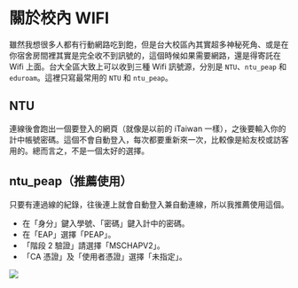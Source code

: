 # 關於校內 WIFI

雖然我想很多人都有行動網路吃到飽，但是台大校區內其實超多神秘死角、或是在你宿舍房間裡其實是完全收不到訊號的，這個時候如果需要網路，還是得寄託在 Wifi 上面。台大全區大致上可以收到三種 Wifi 訊號源，分別是 `NTU`、`ntu_peap` 和 `eduroam`。這裡只寫最常用的 `NTU` 和 `ntu_peap`。

## NTU

連線後會跑出一個要登入的網頁（就像是以前的 iTaiwan 一樣），之後要輸入你的計中帳號密碼。這個不會自動登入，每次都要重新來一次，比較像是給友校或訪客用的。總而言之，不是一個太好的選擇。

## ntu_peap（推薦使用）

只要有連過線的紀錄，往後連上就會自動登入兼自動連線，所以我推薦使用這個。

- 在「身分」鍵入學號、「密碼」鍵入計中的密碼。
- 在「EAP」選擇「PEAP」。
- 「階段 2 驗證」請選擇「MSCHAPV2」。
- 「CA 憑證」及「使用者憑證」選擇「未指定」。

![](/img/wifi_ntupeap.png)






